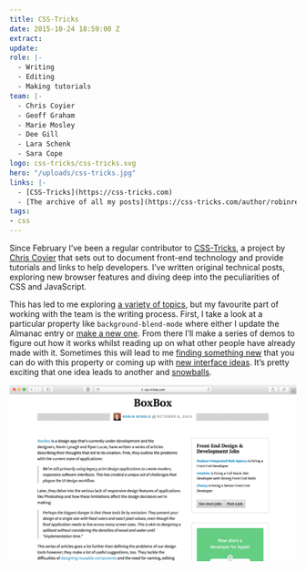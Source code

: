 ```yaml
---
title: CSS-Tricks
date: 2015-10-24 18:59:00 Z
extract: 
update: 
role: |-
  - Writing
  - Editing
  - Making tutorials
team: |-
  - Chris Coyier
  - Geoff Graham
  - Marie Mosley
  - Dee Gill
  - Lara Schenk
  - Sara Cope
logo: css-tricks/css-tricks.svg
hero: "/uploads/css-tricks.jpg"
links: |-
  - [CSS-Tricks](https://css-tricks.com)
  - [The archive of all my posts](https://css-tricks.com/author/robinrendle/)
tags:
- css
---
```


Since February I’ve been a regular contributor to [CSS-Tricks](https://css-tricks.com/), a project by [Chris Coyier](http://twitter.com/chriscoyier) that sets out to document front-end technology and provide tutorials and links to help developers. I’ve written original technical posts, exploring new browser features and diving deep into the peculiarities of CSS and JavaScript.

This has led to me exploring [a variety of topics](https://css-tricks.com/author/robinrendle/), but my favourite part of working with the team is the writing process. First, I take a look at a particular property like `background-blend-mode` where either I update the Almanac entry or [make a new one](https://css-tricks.com/almanac/properties/b/background-blend-mode/). From there I’ll make a series of demos to figure out how it works whilst reading up on what other people have already made with it. Sometimes this will lead to me [finding something new](https://css-tricks.com/chaining-multiple-blend-modes/) that you can do with this property or coming up with [new interface ideas](https://css-tricks.com/reverse-text-color-mix-blend-mode/). It’s pretty exciting that one idea leads to another and [snowballs](https://css-tricks.com/the-snowballing-of-practice/).

![Link post](/build/images/work/css-tricks/link.png)

